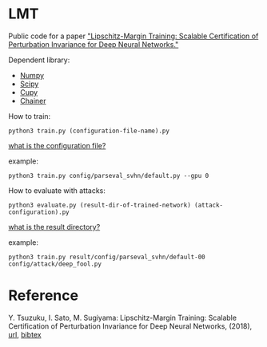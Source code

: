 # LMT
Public code for a paper ["Lipschitz-Margin Training:
Scalable Certification of Perturbation Invariance
for Deep Neural Networks."]()

Dependent library:
* [Numpy](https://github.com/numpy/numpy)
* [Scipy](https://github.com/scipy/scipy)
* [Cupy](https://github.com/cupy/cupy)
* [Chainer](https://github.com/chainer/chainer)

How to train:
```commandline
python3 train.py (configuration-file-name).py
```
[what is the configuration file?](doc/configuration.md)

example:
```commandline
python3 train.py config/parseval_svhn/default.py --gpu 0
```

How to evaluate with attacks:
```commandline
python3 evaluate.py (result-dir-of-trained-network) (attack-configuration).py
```
[what is the result directory?](doc/result_dir.md)

example:
```commandline
python3 train.py result/config/parseval_svhn/default-00 config/attack/deep_fool.py
```

# Reference
Y. Tsuzuku, I. Sato, M. Sugiyama:
Lipschitz-Margin Training:
Scalable Certification of Perturbation Invariance for Deep Neural Networks,
(2018), [url](), [bibtex]()
